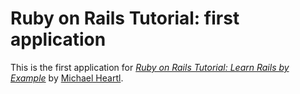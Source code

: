 # Ruby on Rails Tutorial: first application

This is the first application for
[*Ruby on Rails Tutorial: Learn Rails by Example*](http://railstutorial.org/)
by [Michael Heartl](http://michaelhartl.com).
